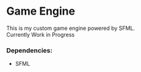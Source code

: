 # Game Engine
This is my custom game engine powered by SFML.\
Currently Work in Progress
### Dependencies:
- SFML